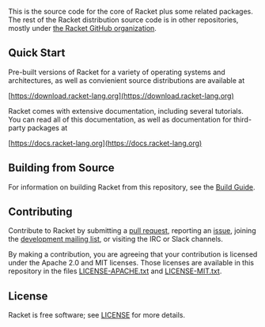 This is the source code for the core of Racket plus some related
packages. The rest of the Racket distribution source code is in other
repositories, mostly under [the Racket GitHub
organization](https://github.com/racket).

Quick Start
------------------------------

Pre-built versions of Racket for a variety of operating systems and
architectures, as well as convienient source distributions are
available at

  [https://download.racket-lang.org](https://download.racket-lang.org)

Racket comes with extensive documentation, including several tutorials.
You can read all of this documentation, as well as documentation for
third-party packages at

  [https://docs.racket-lang.org](https://docs.racket-lang.org)

Building from Source
--------------------

For information on building Racket from this repository, see the
[Build Guide](build.md).

Contributing
------------

Contribute to Racket by
submitting a [pull request](https://github.com/racket/racket/pulls),
reporting an [issue](https://github.com/racket/racket/issues),
joining the [development mailing list](https://lists.racket-lang.org),
or visiting the IRC or Slack channels.

By making a contribution, you are agreeing that your contribution is
licensed under the Apache 2.0 and MIT licenses. Those
licenses are available in this repository in the files
[LICENSE-APACHE.txt](racket/src/LICENSE-APACHE.txt) and
[LICENSE-MIT.txt](racket/src/LICENSE-MIT.txt).

License
-------

Racket is free software; see [LICENSE](LICENSE) for more details.
